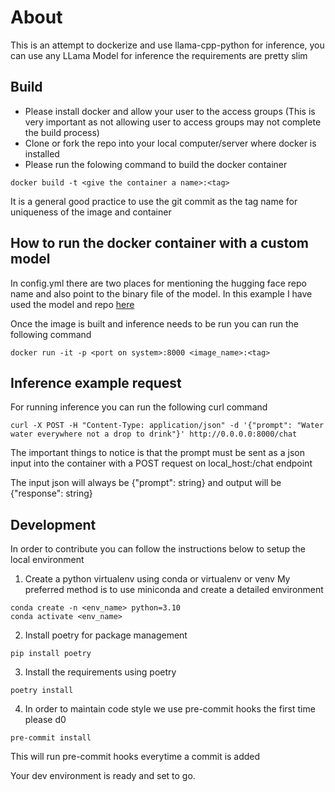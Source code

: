 # About

This is an attempt to dockerize and use llama-cpp-python for inference, you can use any LLama Model for inference the requirements are pretty slim

## Build

- Please install docker and allow your user to the access groups (This is very important as not allowing user to access groups may not complete the build process)
- Clone or fork the repo into your local computer/server where docker is installed
- Please run the folowing command to build the docker container
```
docker build -t <give the container a name>:<tag>
```

It is a general good practice to use the git commit as the tag name for uniqueness of the image and container

## How to run the docker container with a custom model

In config.yml there are two places for mentioning the hugging face repo name and also point to the binary file of the model. In this example I have used the model and repo [here](https://huggingface.co/TheBloke/Llama-2-7B-GGML/tree/main)

Once the image is built and inference needs to be run you can run the following command

```
docker run -it -p <port on system>:8000 <image_name>:<tag>
```

## Inference example request

For running inference you can run the following curl command

```
curl -X POST -H "Content-Type: application/json" -d '{"prompt": "Water water everywhere not a drop to drink"}' http://0.0.0.0:8000/chat
```

The important things to notice is that the prompt must be sent as a json input into the container with a POST request on local_host:<port>/chat endpoint

The input json will always be {"prompt": string} and output will be {"response": string}

## Development

In order to contribute you can follow the instructions below to setup the local environment

1. Create a python virtualenv using conda or virtualenv or venv My preferred method is to use miniconda and create a detailed environment
```
conda create -n <env_name> python=3.10
conda activate <env_name>
```
2. Install poetry for package management
```
pip install poetry
```
3. Install the requirements using poetry
```
poetry install
```
4. In order to maintain code style we use pre-commit hooks the first time please d0
```
pre-commit install
```
This will run pre-commit hooks everytime a commit is added



Your dev environment is ready and set to go. 

